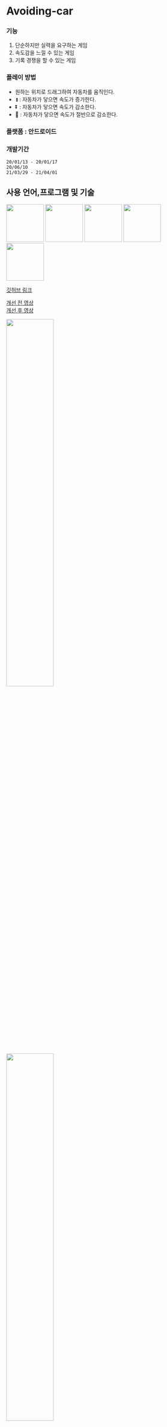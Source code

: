 # Avoiding-car  
### 기능

1. 단순하지만 실력을 요구하는 게임
1. 속도감을 느낄 수 있는 게임
1. 기록 경쟁을 할 수 있는 게임

### 플레이 방법

- 원하는 위치로 드래그하여 자동차를 움직인다.
- ⏫ : 자동차가 닿으면 속도가 증가한다.
- ⏬ : 자동차가 닿으면 속도가 감소한다.
- 🔻 : 자동차가 닿으면 속도가 절반으로 감소한다.

### 플랫폼 : 안드로이드

### 개발기간

    20/01/13 - 20/01/17
    20/06/10
    21/03/29 - 21/04/01

## 사용 언어,프로그램 및 기술

<img src="unity-tab-square-white.png" width="100px" height="100px">
<img src="Cshap.jpg" width="100px" height="100px">
<img src="visual studio.jpg" width="100px" height="100px">
<img src="medibang.jpg" width="100px" height="100px">
<img src="photoshop.png" width="100px" height="100px">

[깃허브 링크](https://github.com/sn49/Avoiding-car)

[개선 전 영상](https://youtu.be/UAwgnRIa9gQ)  
[개선 후 영상](https://youtu.be/O966uqoBm3g)

<img src="avoidingcar/avoidingcar1.png" width="50%" height="50%">
<img src="avoidingcar/avoidingcar2.png" width="50%" height="50%">
<img src="avoidingcar/avoidingcar3.png" width="50%" height="50%">

## 느낀점

1. 5일동안 게임의 구현에만 집중하다보니 버그가 너무 많았다.
2. 추후 이 게임을 다시 점검하고 유지보수를 했더니 문제가 많았다는 것을 깨달았다.

  
이 프로젝트의 음원의 저작권은 sn49에게 있습니다.  
  
[sn49의 사운드클라우드 링크](https://soundcloud.com/sn49)
